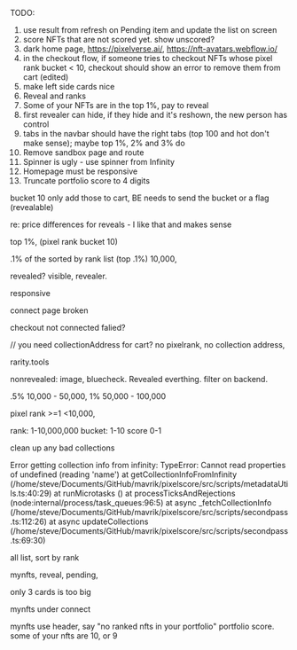 TODO:

1. use result from refresh on Pending item and update the list on screen
2. score NFTs that are not scored yet. show unscored?
3. dark home page, https://pixelverse.ai/, https://nft-avatars.webflow.io/
4. in the checkout flow, if someone tries to checkout NFTs whose pixel rank bucket < 10, checkout should show an error to remove them from cart (edited)
5. make left side cards nice
6. Reveal and ranks
7. Some of your NFTs are in the top 1%, pay to reveal
8. first revealer can hide, if they hide and it's reshown, the new person has control
9. tabs in the navbar should have the right tabs (top 100 and hot don't make sense); maybe top 1%, 2% and 3% do
10. Remove sandbox page and route
11. Spinner is ugly - use spinner from Infinity
12. Homepage must be responsive
13. Truncate portfolio score to 4 digits

bucket 10 only add those to cart, BE needs to send the bucket or a flag (revealable)

re: price differences for reveals - I like that and makes sense

top 1%, (pixel rank bucket 10)

.1% of the sorted by rank list (top .1%) 10,000,

revealed? visible, revealer.

responsive

connect page broken

checkout not connected falied?

// you need collectionAddress for cart?
no pixelrank, no collection address,

rarity.tools

nonrevealed: image, bluecheck.
Revealed everthing. filter on backend.

.5% 10,000 - 50,000,
1% 50,000 - 100,000

pixel rank >=1 <10,000,

rank: 1-10,000,000
bucket: 1-10
score 0-1

clean up any bad collections

Error getting collection info from infinity: TypeError: Cannot read properties of undefined (reading 'name')
at getCollectionInfoFromInfinity (/home/steve/Documents/GitHub/mavrik/pixelscore/src/scripts/metadataUtils.ts:40:29)
at runMicrotasks (<anonymous>)
at processTicksAndRejections (node:internal/process/task_queues:96:5)
at async \_fetchCollectionInfo (/home/steve/Documents/GitHub/mavrik/pixelscore/src/scripts/secondpass.ts:112:26)
at async updateCollections (/home/steve/Documents/GitHub/mavrik/pixelscore/src/scripts/secondpass.ts:69:30)

all list, sort by rank

mynfts, reveal, pending,

only 3 cards is too big

mynfts under connect

mynfts use header, say "no ranked nfts in your portfolio" portfolio score.
some of your nfts are 10, or 9
